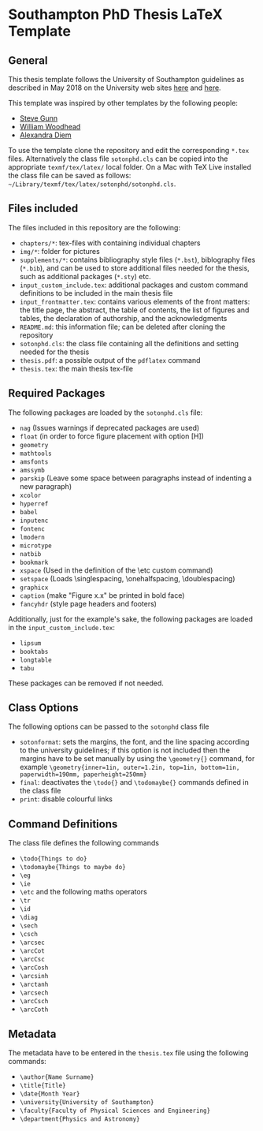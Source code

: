 # Southampton PhD Thesis LaTeX Template

## General
This thesis template follows the University of Southampton guidelines as described in May 2018 on the University web sites [here](https://www.southampton.ac.uk/quality/pgr/research_degree_candidature/completion.page) and [here](https://library.soton.ac.uk/thesis/templates).

This template was inspired by other templates by the following people:
* [Steve Gunn](https://www.overleaf.com/latex/templates/university-of-southampton-thesis-template/wdnqpnjwspqp)
* [William Woodhead](https://github.com/lux01/soton-thesis)
* [Alexandra Diem](https://github.com/akdiem/phd_thesis_template)

To use the template clone the repository and edit the corresponding `*.tex` files. Alternatively the class file `sotonphd.cls` can be copied into the appropriate `texmf/tex/latex/` local folder. On a Mac with TeX Live installed the class file can be saved as follows: `~/Library/texmf/tex/latex/sotonphd/sotonphd.cls`.

## Files included
The files included in this repository are the following:
* `chapters/*`: tex-files with containing individual chapters
* `img/*`: folder for pictures
* `supplements/*`: contains bibliography style files (`*.bst`), biblography files (`*.bib`), and can be used to store additional files needed for the thesis, such as additional packages (`*.sty`) etc.
* `input_custom_include.tex`: additional packages and custom command definitions to be included in the main thesis file
*  `input_frontmatter.tex`: contains various elements of the front matters: the title page, the abstract, the table of contents, the list of figures and tables, the declaration of authorship, and the acknowledgments
* `README.md`: this information file; can be deleted after cloning the repository
* `sotonphd.cls`: the class file containing all the definitions and setting needed for the thesis
* `thesis.pdf`: a possible output of the `pdflatex` command
* `thesis.tex`: the main thesis tex-file

## Required Packages
The following packages are loaded by the `sotonphd.cls` file:
* `nag` (Issues warnings if deprecated packages are used)
* `float`  (in order to force figure placement with option [H])
* `geometry`
* `mathtools`
* `amsfonts`
* `amssymb`
* `parskip` (Leave some space between paragraphs instead of indenting a new paragraph)
* `xcolor`
* `hyperref`
* `babel`
* `inputenc`
* `fontenc`
* `lmodern`
* `microtype`
* `natbib`
* `bookmark`
* `xspace` (Used in the definition of the \\etc custom command)
* `setspace` (Loads \\singlespacing, \\onehalfspacing, \\doublespacing)
* `graphicx`
* `caption` (make "Figure x.x" be printed in bold face)
* `fancyhdr` (style page headers and footers)

Additionally, just for the example's sake, the following packages are loaded in the `input_custom_include.tex`:
* `lipsum`
* `booktabs`
* `longtable`
* `tabu`

These packages can be removed if not needed.

## Class Options
The following options can be passed to the `sotonphd` class file
* `sotonformat`: sets the margins, the font, and the line spacing according to the university guidelines; if this option is not included then the margins have to be set manually by using the `\geometry{}` command, for example `\geometry{inner=1in, outer=1.2in, top=1in, bottom=1in, paperwidth=190mm, paperheight=250mm}`
* `final`: deactivates the `\todo{}` and `\todomaybe{}` commands defined in the class file
* `print`: disable colourful links

## Command Definitions
The class file defines the following commands
* `\todo{Things to do}`
* `\todomaybe{Things to maybe do}`
* `\eg`
* `\ie`
* `\etc`
and the following maths operators
* `\tr`
* `\id`
* `\diag`
* `\sech`
* `\csch`
* `\arcsec`
* `\arcCot`
* `\arcCsc`
* `\arcCosh`
* `\arcsinh`
* `\arctanh`
* `\arcsech`
* `\arcCsch`
* `\arcCoth`

## Metadata
The metadata have to be entered in the `thesis.tex` file using the following commands:
* `\author{Name Surname}`
* `\title{Title}`
* `\date{Month Year}`
* `\university{University of Southampton}`
* `\faculty{Faculty of Physical Sciences and Engineering}`
* `\department{Physics and Astronomy}`

